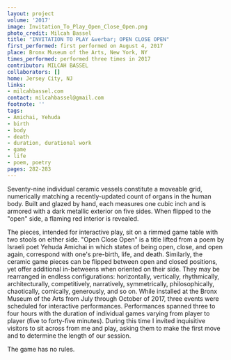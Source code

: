 ```yaml
---
layout: project
volume: '2017'
image: Invitation_To_Play_Open_Close_Open.png
photo_credit: Milcah Bassel
title: "INVITATION TO PLAY &verbar; OPEN CLOSE OPEN"
first_performed: first performed on August 4, 2017
place: Bronx Museum of the Arts, New York, NY
times_performed: performed three times in 2017
contributor: MILCAH BASSEL
collaborators: []
home: Jersey City, NJ
links:
- milcahbassel.com
contact: milcahbassel@gmail.com
footnote: ''
tags:
- Amichai, Yehuda
- birth
- body
- death
- duration, durational work
- game
- life
- poem, poetry
pages: 282-283
---
```


Seventy-nine individual ceramic vessels constitute a moveable grid, numerically matching a recently-updated count of organs in the human body. Built and glazed by hand, each measures one cubic inch and is armored with a dark metallic exterior on five sides. When flipped to the "open" side, a flaming red interior is revealed.

The pieces, intended for interactive play, sit on a rimmed game table with two stools on either side. "Open Close Open" is a title lifted from a poem by Israeli poet Yehuda Amichai in which states of being open, close, and open again, correspond with one's pre-birth, life, and death. Similarly, the ceramic game pieces can be flipped between open and closed positions, yet offer additional in-betweens when oriented on their side. They may be rearranged in endless configurations: horizontally, vertically, rhythmically, architecturally, competitively, narratively, symmetrically, philosophically, chaotically, comically, generously, and so on. While installed at the Bronx Museum of the Arts from July through October of 2017, three events were scheduled for interactive performances. Performances spanned three to four hours with the duration of individual games varying from player to player (five to forty-five minutes). During this time I invited inquisitive visitors to sit across from me and play, asking them to make the first move and to determine the length of our session.

The game has no rules.
